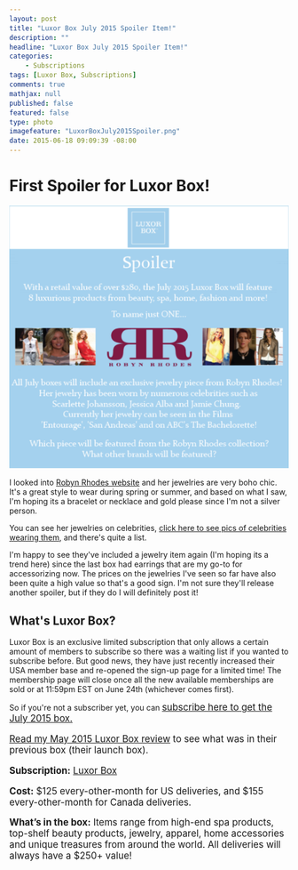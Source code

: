 ```yaml
---
layout: post
title: "Luxor Box July 2015 Spoiler Item!"
description: ""
headline: "Luxor Box July 2015 Spoiler Item!"
categories: 
    - Subscriptions
tags: [Luxor Box, Subscriptions]
comments: true
mathjax: null
published: false
featured: false
type: photo
imagefeature: "LuxorBoxJuly2015Spoiler.png"
date: 2015-06-18 09:09:39 -08:00
---
```


# First Spoiler for Luxor Box!

<center><img src="/images/LuxorBoxJuly2015Spoiler.png"></center>

<p>I looked into <a href="http://robynrhodes.com" target="_blank">Robyn Rhodes website</a> and her jewelries are very boho chic. It's a great style to wear during spring or summer, and based on what I saw, I'm hoping its a bracelet or necklace and gold please since I'm not a silver person.</p>

<p>You can see her jewelries on celebrities, <a href="http://robynrhodes.com/celebrities.html/" target="_blank">click here to see pics of celebrities wearing them</a>, and there's quite a list.</p>

<p>I'm happy to see they've included a jewelry item again (I'm hoping its a trend here) since the last box had earrings that are my go-to for accessorizing now. The prices on the jewelries I've seen so far have also been quite a high value so that's a good sign. I'm not sure they'll release another spoiler, but if they do I will definitely post it!</p>

## What's Luxor Box?

<p>Luxor Box is an exclusive limited subscription that only allows a certain amount of members to subscribe so there was a waiting list if you wanted to subscribe before. But good news, they have just recently increased their USA member base and re-opened the sign-up page for a limited time! The membership page will close once all the new available memberships are sold or at 11:59pm EST on June 24th (whichever comes first).</p>

<p>So if you're not a subscriber yet, you can <a href="http://www.luxorbox.com/#!become-a-member/cjg9" target="_blank"><big>subscribe here</big</a> to get the July 2015 box.</p>

<p>Read my <a href="http://whatsupmailbox.com/subscriptions/reviews/Luxor-Box-May-2015-Review/" target="_blank">May 2015 Luxor Box review</a> to see what was in their previous box (their launch box).</p>

<p><b>Subscription:</b> <a href="http://www.luxorbox.com" target="_blank">Luxor Box</a></p>
<p><b>Cost:</b> $125 every-other-month for US deliveries, and $155 every-other-month for Canada deliveries.</p>
<p><b>What’s in the box:</b> Items range from high-end spa products, top-shelf beauty products, jewelry, apparel, home accessories and unique treasures from around the world. All deliveries will always have a $250+ value!</b></p>
